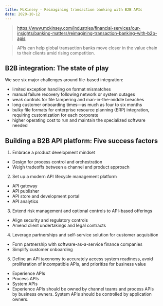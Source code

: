 ```yaml
---
title: McKinsey - Reimagining transaction banking with B2B APIs
date: 2020-10-12
---
```


> https://www.mckinsey.com/industries/financial-services/our-insights/banking-matters/reimagining-transaction-banking-with-b2b-apis

> APIs can help global transaction banks move closer in the value chain to their clients amid rising competition.

## B2B integration: The state of play

We see six major challenges around file-based integration:

- limited exception handling on format mismatches
- manual failure recovery following network or system outages
- weak controls for file tampering and man-in-the-middle breaches
- long customer onboarding times—as much as four to six months
- bulky file formats for enterprise resource planning (ERP) integration, requiring customization for each corporate
- higher operating cost to run and maintain the specialized software needed

## Building a B2B API platform: Five success factors

1. Embrace a product development mindset
  - Design for process control and orchestration
  - Weigh tradeoffs between a channel and product approach
2. Set up a modern API lifecycle management platform
  - API gateway
  - API publisher
  - API store and development portal
  - API analytics
3. Extend risk management and optional controls to API-based offerings
  - Align security and regulatory controls
  - Amend client undertakings and legal contracts
4. Leverage partnerships and self-service solution for customer acquisition
  - Form partnership with software-as-a-service finance companies
  - Simplify customer onboarding
5. Define an API taxonomy to accurately access system readiness, avoid proliferation of incompatible APIs, and prioritize for business value
  - Experience APIs
  - Process APIs
  - System APIs
  - Experience APIs should be owned by channel teams and process APIs by business owners. System APIs should be controlled by application owners. 
